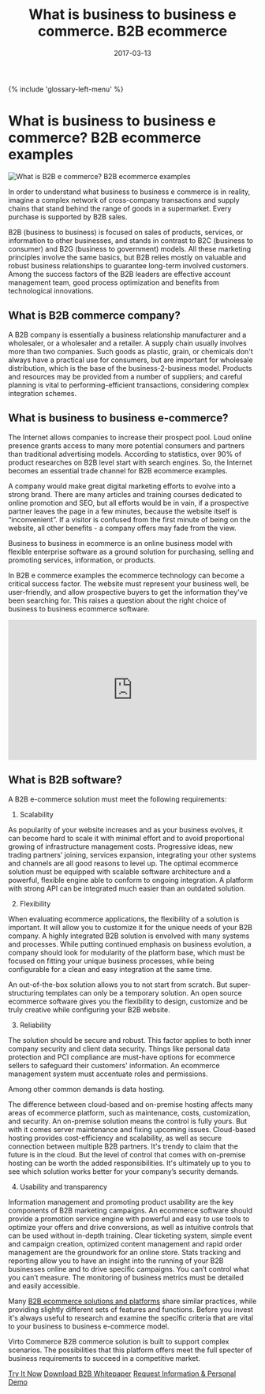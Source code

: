 ﻿--- 
title: What is business to business e commerce. B2B ecommerce 
description: What is business to business e commerce. What does this business to business e-commerce type mean. B2B ecommerce examples
date: 2017-03-13 
canonical: https://virtocommerce.com/glossary/what-is-b2b 
permalink: glossary/what-is-b2b
ogimage: https://virtocommerce.com/assets/images/vc_fb-2.jpg
ogtitle: What is B2B e-commerce (business to business e commerce). Definition&Information | Glossary Virto Commerce.
ogsitename: Virtocommerce
twittercard: summary
twittertitle: Virto Commerce
twitterdescription: Virto Commerce is a powerful ecommerce platform that includes everything you need to create an online store and sell online. Try it free with Free Community License
twitterimage: https://virtocommerce.com/assets/images/vc_fb-2.jpg
twittersite: Virtocommerce
tags : 
- b2b ecommerce
- b2b e-commerce
- b2b e commerce
- what is b2b e-commerce
- b2b ecommerce examples
---
<div class="business-features clearfix __responsive">
    {% include 'glossary-left-menu' %}    
    <div class="business-cnt">
        <div class="head __cart">
            <h1 class="title">What is business to business e commerce? B2B ecommerce examples</h1>
        </div>
        <img alt="What is B2B e commerce? B2B ecommerce examples" src="assets/images/what-is-b2b-ecommerce.jpg"></img>
        <p class="text">
          In order to understand what business to business e commerce is in reality, imagine a complex network of cross-company transactions and supply chains that stand behind the range of goods in a supermarket. Every purchase is supported by B2B sales.
        </p>
        <p class="text">
           B2B (business to business) is focused on sales of products, services, or information to other businesses, and stands in contrast to B2C (business to consumer) and B2G (business to government) models. All these marketing principles involve the same basics, but B2B relies mostly on valuable and robust business relationships to guarantee long-term involved customers. Among the success factors of the B2B leaders are effective account management team, good process optimization and benefits from technological innovations.
        </p>
        <h2>What is B2B commerce company?</h2>
        <p class="text">
            A B2B company is essentially a business relationship manufacturer and a wholesaler, or a wholesaler and a retailer. A supply chain usually involves more than two companies. Such goods as plastic, grain, or chemicals don't always have a practical use for consumers, but are important for wholesale distribution, which is the base of the business-2-business model. Products and resources may be provided from a number of suppliers; and careful planning is vital to performing-efficient transactions, considering complex integration schemes.
        </p>
        <h2>What is business to business e-commerce?</h2>
        <p class="text">
           The Internet allows companies to increase their prospect pool. Loud online presence grants access to many more potential consumers and partners than traditional advertising models. According to statistics, over 90% of product researches on B2B level start with search engines. So, the Internet becomes an essential trade channel for B2B ecommerce examples.
        </p>
         <p class="text">
           A company would make great digital marketing efforts to evolve into a strong brand. There are many articles and training courses dedicated to online promotion and SEO, but all efforts would be in vain, if a prospective partner leaves the page in a few minutes, because the website itself is “inconvenient”. If a visitor is confused from the first minute of being on the website, all other benefits - a company offers may fade from the view.
        </p>
         <p class="text">
           Business to business in ecommerce is an online business model with flexible enterprise software as a ground solution for purchasing, selling and promoting services, information, or products.
        </p>
        <p class="text">
            In B2B e commerce examples the ecommerce technology can become a critical success factor. The website must represent your business well, be user-friendly, and allow prospective buyers to get the information they've been searching for. This raises a question about the right choice of business to business ecommerce software.
        </p>
        <div style="position:relative;height:0;padding-bottom:56.25%"><iframe src="https://www.youtube.com/embed/QpRG-HOlrbc?ecver=2" width="640" height="360" frameborder="0" style="position:absolute;width:100%;height:100%;left:0" allowfullscreen></iframe></div>
        <h2>What is B2B software?</h2>
        <p class="text">
            A B2B e-commerce solution must meet the following requirements:
        </p>
        <ol>
            <li>Scalability</li>
        </ol>
        <p class="text">
            As popularity of your website increases and as your business evolves, it can become hard to scale it with minimal effort and to avoid proportional growing of infrastructure management costs. Progressive ideas, new trading partners’ joining, services expansion, integrating your other systems and channels are all good reasons to level up. The optimal ecommerce solution must be equipped with scalable software architecture and a powerful, flexible engine able to conform to ongoing integration. A platform with strong API can be integrated much easier than an outdated solution.
        </p>
        <ol start="2">
            <li>Flexibility</li>
        </ol>
        <p class="text">
           When evaluating ecommerce applications, the flexibility of a solution is important. It will allow you to customize it for the unique needs of your B2B company. A highly integrated B2B solution is envolved with many systems and processes. While putting continued emphasis on business evolution, a company should look for modularity of the platform base, which must be focused on fitting your unique business processes, while being configurable for a clean and easy integration at the same time.
        </p>
        <p class="text">
           An out-of-the-box solution allows you to not start from scratch. But super-structuring templates can only be a temporary solution. An open source ecommerce software gives you the flexibility to design, customize and be truly creative while configuring your B2B website.
        </p>
        <ol start="3">
            <li>Reliability</li>
        </ol>
        <p class="text">
           The solution should be secure and robust. This factor applies to both inner company security and client data security. Things like personal data protection and PCI compliance are must-have options for ecommerce sellers to safeguard their customers' information. An ecommerce management system must accentuate roles and permissions.
        </p>
        <p class="text">
            Among other common demands is data hosting.
        </p>
        <p class="text">
          The difference between cloud-based and on-premise hosting affects many areas of ecommerce platform, such as maintenance, costs, customization, and security. An on-premise solution means the control is fully yours. But with it comes server maintenance and fixing upcoming issues. Cloud-based hosting provides cost-efficiency and scalability, as well as secure connection between multiple B2B partners. It's trendy to claim that the future is in the cloud. But the level of control that comes with on-premise hosting can be worth the added responsibilities. It's ultimately up to you to see which solution works better for your company’s security demands.
        </p>
        <ol start="4">
            <li>Usability and transparency</li>
        </ol>
        <p class="text">
           Information management and promoting product usability are the key components of B2B marketing campaigns. An ecommerce software should provide a promotion service engine with powerful and easy to use tools to optimize your offers and drive conversions, as well as intuitive controls that can be used without in-depth training. Clear ticketing system, simple event and campaign creation, optimized content management and rapid order management are the groundwork for an online store. Stats tracking and reporting allow you to have an insight into the running of your B2B businesses online and to drive specific campaigns. You can’t control what you can’t measure. The monitoring of business metrics must be detailed and easily accessible.
        </p>
        <p class="text">
          Many <a href="https://virtocommerce.com/b2b-ecommerce-platform">B2B ecommerce solutions and platforms</a> share similar practices, while providing slightly different sets of features and functions. Before you invest it's always useful to research and examine the specific criteria that are vital to your business to business e-commerce model.
        </p>
        <p class="text">
          Virto Commerce B2B commerce solution is built to support complex scenarios. The possibilities that this platform offers meet the full specter of business requirements to succeed in a competitive market.  
        </p>
        <div class="buttons">
			<a class="button fill" href="/try-now">Try It Now</a>
            <a class="button fill" href="/download-b2b-whitepaper">Download B2B Whitepaper</a>
			<a class="button fill" href="/contact-us">Request Information & Personal Demo</a>
		</div>
    </div>
</div>

